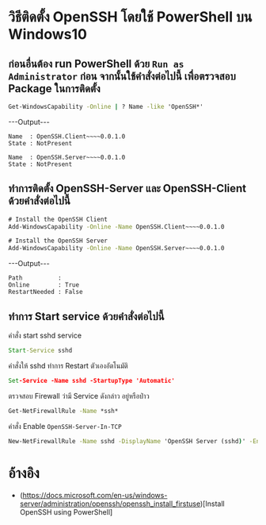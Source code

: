 # วิธีติดตั้ง OpenSSH โดยใช้ PowerShell บน Windows10

## ก่อนอื่นต้อง run PowerShell ด้วย `Run as Administrator` ก่อน จากนั้นใช้คำสั่งต่อไปนี้ เพื่อตรวจสอบ Package ในการติดตั้ง
```cmd
Get-WindowsCapability -Online | ? Name -like 'OpenSSH*'
```
---Output---
```
Name  : OpenSSH.Client~~~~0.0.1.0
State : NotPresent

Name  : OpenSSH.Server~~~~0.0.1.0
State : NotPresent
```

## ทำการติดตั้ง OpenSSH-Server และ OpenSSH-Client ด้วยคำสั่งต่อไปนี้
```cmd
# Install the OpenSSH Client
Add-WindowsCapability -Online -Name OpenSSH.Client~~~~0.0.1.0

# Install the OpenSSH Server
Add-WindowsCapability -Online -Name OpenSSH.Server~~~~0.0.1.0
```
---Output---
```
Path          :
Online        : True
RestartNeeded : False
```

## ทำการ Start service ด้วยคำสั่งต่อไปนี้
คำสั่ง start sshd service
```cmd
Start-Service sshd
```
คำสั่งให้ sshd ทำการ Restart ตัวเองอัตโนมัติ
```cmd
Set-Service -Name sshd -StartupType 'Automatic'
```
ตรวจสอบ Firewall ว่ามี Service ดังกล่าว อยู่หรือป่าว
```cmd
Get-NetFirewallRule -Name *ssh*
```
คำสั่ง Enable `OpenSSH-Server-In-TCP`
```cmd
New-NetFirewallRule -Name sshd -DisplayName 'OpenSSH Server (sshd)' -Enabled True -Direction Inbound -Protocol TCP -Action Allow -LocalPort 22
```

# อ้างอิง
- (https://docs.microsoft.com/en-us/windows-server/administration/openssh/openssh_install_firstuse)[Install OpenSSH using PowerShell]
